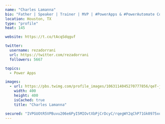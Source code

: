 ```yaml
---
name: "Charles Lamanna"
bio: "Father | Speaker | Trainer | MVP | #PowerApps & #PowerAutomate Community Super User | YouTuber Right-pointing triangle http://youtube.com/c/rezadorrani | Learn - Share - Clockwise rightwards and leftwards open circle arrows"
location: Houston, TX
type: "profile"
heat: 145

website: https://t.co/tAcqSdqguf

twitter:
  username: rezadorrani
  url: https://twitter.com/rezadorrani
  followers: 5667

topics:
  - Power Apps

images:
  - url: https://pbs.twimg.com/profile_images/1063114045270777856/qeT-jpWr_400x400.jpg
    width: 400
    height: 400
    isCached: true
    title: "Charles Lamanna"

secured: "IVPGUOtR5VPBuvu206e6PyI5MIOvtXbPjCrDcyC/rqegWY2qChP71Gk0975xqXnxol23KiUPPBxg5ezPy0v8a27BsFsFiiiYFdBMkVM0BuOMrFdIuE/KJ1LxhhxHFqNnsC55Adau5t/dXcJZDGvRT1mXjT4w8MB3RZ5dMvI3CsKqmAIadrvVoUjU9/mM7yN6eAsw832ouOd9naD4kayVNBldbwvjLEdn8pIGNoOsXdaQfas+rKeeb2mch0UPklcsvL0akYIKYMherUX908GY3qwEFoCSSi8tDRvpVIe/SgJ1ujFHd1+y1hYImZBxhSdEKQLzRgyzC0Xe6ba79qY9e+TWLvQDgMzlGkY7RdpPNW8b7c+zd9GYwO/qKN0FgyApnlutJ+MnNt+uI1m+BUiPmGZqae0ryfDre0NBqmWN8Zg=;mqVkkZYQmSpKt2oosQTK9w=="
---
```


